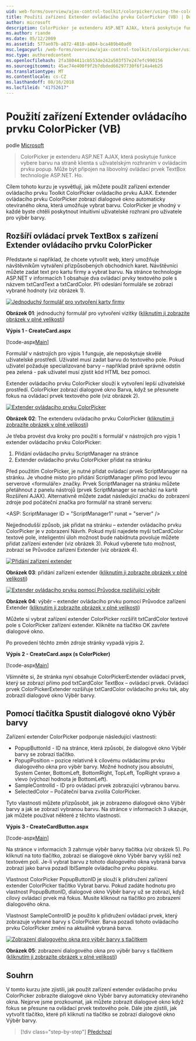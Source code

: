 ```yaml
---
uid: web-forms/overview/ajax-control-toolkit/colorpicker/using-the-colorpicker-control-extender-vb
title: Použití zařízení Extender ovládacího prvku ColorPicker (VB) | Dokumentace Microsoftu
author: microsoft
description: ColorPicker je extenderu ASP.NET AJAX, která poskytuje funkce vybere barvu na straně klienta s uživatelským rozhraním v ovládacím prvku popup. Může být připojen k žádné ASP.NET...
ms.author: riande
ms.date: 05/12/2009
ms.assetid: 577ae07b-a872-4818-a804-bca489b40ad0
msc.legacyurl: /web-forms/overview/ajax-control-toolkit/colorpicker/using-the-colorpicker-control-extender-vb
msc.type: authoredcontent
ms.openlocfilehash: 2fa3804411cb553de242a503f57e247efc990156
ms.sourcegitcommit: 45ac74e400f9f2b7dbded66297730f6f14a4eb25
ms.translationtype: MT
ms.contentlocale: cs-CZ
ms.lasthandoff: 08/16/2018
ms.locfileid: "41752617"
---
```

<a name="using-the-colorpicker-control-extender-vb"></a>Použití zařízení Extender ovládacího prvku ColorPicker (VB)
====================
podle [Microsoft](https://github.com/microsoft)

> ColorPicker je extenderu ASP.NET AJAX, která poskytuje funkce vybere barvu na straně klienta s uživatelským rozhraním v ovládacím prvku popup. Může být připojen na libovolný ovládací prvek TextBox technologie ASP.NET. Ho.


Cílem tohoto kurzu je vysvětlují, jak můžete použít zařízení extender ovládacího prvku Toolkit ColorPicker ovládacího prvku AJAX. Extender ovládacího prvku ColorPicker zobrazí dialogové okno automaticky otevíraného okna, která umožňuje vybrat barvu. ColorPicker je vhodný v každé byste chtěli poskytnout intuitivní uživatelské rozhraní pro uživatele pro výběr barvy.

## <a name="extending-a-textbox-control-with-the-colorpicker-control-extender"></a>Rozšíří ovládací prvek TextBox s zařízení Extender ovládacího prvku ColorPicker

Představte si například, že chcete vytvořit web, který umožňuje návštěvníkům vytváření přizpůsobených obchodních karet. Návštěvníci můžete zadat text pro kartu firmy a vybrat barvu. Na stránce technologie ASP.NET v informacích 1 obsahuje dva ovládací prvky textového pole s názvem txtCardText a txtCardColor. Při odeslání formuláře se zobrazí vybrané hodnoty (viz obrázek 1).


[![Jednoduchý formulář pro vytvoření karty firmy](using-the-colorpicker-control-extender-vb/_static/image1.jpg)](using-the-colorpicker-control-extender-vb/_static/image1.png)

**Obrázek 01**: jednoduchý formulář pro vytvoření vizitky ([kliknutím ji zobrazíte obrázek v plné velikosti](using-the-colorpicker-control-extender-vb/_static/image2.png))


**Výpis 1 - CreateCard.aspx**

[!code-aspx[Main](using-the-colorpicker-control-extender-vb/samples/sample1.aspx)]

Formulář v nástrojích pro výpis 1 funguje, ale neposkytuje skvělé uživatelské prostředí. Uživatel musí zadat barvu do textového pole. Pokud uživatel požaduje specializované barvy – například právě správné odstín pea zelená - pak uživatel musí zjistit kód HTML bez pomoci.

Extender ovládacího prvku ColorPicker slouží k vytvoření lepší uživatelské prostředí. ColorPicker zobrazí dialogové okno Barva, když se přesunete fokus na ovládací prvek textového pole (viz obrázek 2).


[![Extender ovládacího prvku ColorPicker](using-the-colorpicker-control-extender-vb/_static/image2.jpg)](using-the-colorpicker-control-extender-vb/_static/image3.png)

**Obrázek 02**: The extenderu ovládacího prvku ColorPicker ([kliknutím ji zobrazíte obrázek v plné velikosti](using-the-colorpicker-control-extender-vb/_static/image4.png))


Je třeba provést dva kroky pro použití s formulář v nástrojích pro výpis 1 extender ovládacího prvku ColorPicker:

1. Přidání ovládacího prvku ScriptManager na stránce
2. Extender ovládacího prvku ColorPicker přidat na stránku

Před použitím ColorPicker, je nutné přidat ovládací prvek ScriptManager na stránku. Je vhodné místo pro přidání ScriptManager přímo pod levou serverové &lt;formuláře&gt; značky. Prvek ScriptManager na stránku můžete přetáhnout z panelu nástrojů (prvek ScriptManager se nachází na kartě Rozšíření AJAX). Alternativně můžete zadat následující značku do zobrazení zdroje pod počáteční značka pro formulář na straně serveru:

&lt;ASP: ScriptManager ID = "ScriptManager1" runat = "server" /&gt;

Nejjednodušší způsob, jak přidat na stránku – extender ovládacího prvku ColorPicker je v zobrazení Návrh. Pokud myší najedete myší txtCardColor textové pole, inteligentní úloh možnost bude nabídnuta povoluje můžete přidat zařízení extender (viz obrázek 3). Pokud vyberete tuto možnost, zobrazí se Průvodce zařízení Extender (viz obrázek 4).


[![Přidání zařízení extender](using-the-colorpicker-control-extender-vb/_static/image3.jpg)](using-the-colorpicker-control-extender-vb/_static/image5.png)

**Obrázek 03**: přidání zařízení extender ([kliknutím ji zobrazíte obrázek v plné velikosti](using-the-colorpicker-control-extender-vb/_static/image6.png))


[![Extender ovládacího prvku pomocí Průvodce rozšiřující výběr](using-the-colorpicker-control-extender-vb/_static/image4.jpg)](using-the-colorpicker-control-extender-vb/_static/image7.png)

**Obrázek 04**: výběr – extender ovládacího prvku pomocí Průvodce zařízení Extender ([kliknutím ji zobrazíte obrázek v plné velikosti](using-the-colorpicker-control-extender-vb/_static/image8.png))


Můžete si vybrat zařízení extender ColorPicker rozšířit txtCardColor textové pole s ColorPicker zařízení extender. Klikněte na tlačítko OK zavřete dialogové okno.

Po provedení těchto změn zdroje stránky vypadá výpis 2.

**Výpis 2 - CreateCard.aspx (s ColorPicker)**

[!code-aspx[Main](using-the-colorpicker-control-extender-vb/samples/sample2.aspx)]

Všimněte si, že stránka nyní obsahuje ColorPickerExtender ovládací prvek, který se zobrazí přímo pod txtCardColor TextBox – ovládací prvek. Ovládací prvek ColorPickerExtender rozšiřuje txtCardColor ovládacího prvku tak, aby zobrazil dialogové okno Výběr barvy.

## <a name="using-a-button-to-launch-the-color-picker-dialog"></a>Pomocí tlačítka Spustit dialogové okno Výběr barvy

Zařízení extender ColorPicker podporuje následující vlastnosti:

- PopupButtonId - ID na stránce, která způsobí, že dialogové okno Výběr barvy se zobrazí tlačítko.
- PopupPosition – pozice relativně k cílovému ovládacímu prvku dialogového okna pro výběr barvy. Možné hodnoty jsou absolutní, System Center, BottomLeft, BottomRight, TopLeft, TopRight vpravo a vlevo (výchozí hodnota je BottomLeft).
- SampleControlId - ID pro ovládací prvek zobrazující vybranou barvu.
- SelectedColor – Počáteční barva zvolila ColorPicker.

Tyto vlastnosti můžete přizpůsobit, jak je zobrazeno dialogové okno Výběr barvy a jak se zobrazí vybranou barvu. Na stránce v informacích 3 ukazuje, jak můžete používat některé z těchto vlastností.

**Výpis 3 - CreateCardButton.aspx**

[!code-aspx[Main](using-the-colorpicker-control-extender-vb/samples/sample3.aspx)]

Na stránce v informacích 3 zahrnuje výběr barvy tlačítka (viz obrázek 5). Po kliknutí na toto tlačítko, zobrazí se dialogové okno Výběr barvy vyšší než textovém poli. Je-li vybrat barvu z tohoto dialogového okna vybraná barva zobrazí jako barva pozadí lblSample ovládacího prvku popisku.

Vlastnost ColorPicker PopupButtonID je slouží k přidružení zařízení extender ColorPicker tlačítko Vybrat barvu. Pokud zadáte hodnotu pro vlastnost PopupButtonID, dialogové okno Výběr barvy už se zobrazí, když cílový ovládací prvek má fokus. Musíte kliknout na tlačítko pro zobrazení dialogového okna.

Vlastnost SampleControlID je použito k přidružení ovládací prvek, který zobrazuje vybrané barvy s ColorPicker. Barva pozadí tohoto ovládacího prvku ColorPicker změní na aktuálně vybraná barva.


[![Zobrazení dialogového okna pro výběr barvy s tlačítkem](using-the-colorpicker-control-extender-vb/_static/image5.jpg)](using-the-colorpicker-control-extender-vb/_static/image9.png)

**Obrázek 05**: zobrazení dialogového okna pro výběr barvy s tlačítkem ([kliknutím ji zobrazíte obrázek v plné velikosti](using-the-colorpicker-control-extender-vb/_static/image10.png))


## <a name="summary"></a>Souhrn

V tomto kurzu jste zjistili, jak použít zařízení extender ovládacího prvku ColorPicker zobrazíte dialogové okno Výběr barvy automaticky otevíraného okna. Nejprve jsme prozkoumat, jak můžete zobrazit dialogové okno když fokus se přesune na ovládací prvek textového pole. Dále jste zjistili, jak vytvořit tlačítko, které při kliknutí na tlačítko se zobrazí dialogové okno Výběr barvy.

> [!div class="step-by-step"]
> [Předchozí](using-the-colorpicker-control-extender-cs.md)
